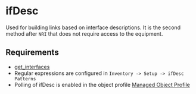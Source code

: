 # ifDesc

Used for building links based on interface descriptions. It is the second method after `NRI` that does not require access to the equipment.

## Requirements

* [get_interfaces](../../scripts-reference/get_interfaces.md)
* Regular expressions are configured in `Inventory -> Setup -> ifDesc Patterns`
* Polling of ifDesc is enabled in the object profile [Managed Object Profile](../../concepts/managed-object-profile/index.md#box-full-discovery)
